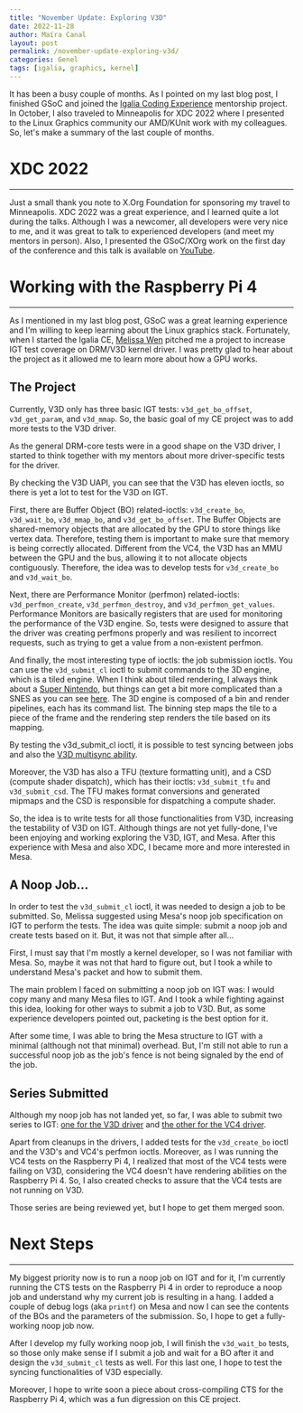 ```yaml
---
title: "November Update: Exploring V3D"
date: 2022-11-28
author: Maíra Canal
layout: post
permalink: /november-update-exploring-v3d/
categories: Genel
tags: [igalia, graphics, kernel]
---
```


It has been a busy couple of months. As I pointed on my last blog post, I finished GSoC and joined the [Igalia Coding Experience](https://www.igalia.com/coding-experience/) mentorship project. In October, I also traveled to Minneapolis for XDC 2022 where I presented to the Linux Graphics community our AMD/KUnit work with my colleagues. So, let's make a summary of the last couple of months.

# XDC 2022

---

Just a small thank you note to X.Org Foundation for sponsoring my travel to Minneapolis. XDC 2022 was a great experience, and I learned quite a lot during the talks. Although I was a newcomer, all developers were very nice to me, and it was great to talk to experienced developers (and meet my mentors in person). Also, I presented the GSoC/XOrg work on the first day of the conference and this talk is available on [YouTube](https://www.youtube.com/watch?v=nbRbM-Ld-44&t=3s&pp=ugMICgJwdBABGAE%3D).

# Working with the Raspberry Pi 4

---

As I mentioned in my last blog post, GSoC was a great learning experience and I'm willing to keep learning about the Linux graphics stack. Fortunately, when I started the Igalia CE, [Melissa Wen](https://melissawen.github.io/) pitched me a project to increase IGT test coverage on DRM/V3D kernel driver. I was pretty glad to hear about the project as it allowed me to learn more about how a GPU works.

## The Project

Currently, V3D only has three basic IGT tests: `v3d_get_bo_offset`, `v3d_get_param`, and `v3d_mmap`. So, the basic goal of my CE project was to add more tests to the V3D driver.

As the general DRM-core tests were in a good shape on the V3D driver, I started to think together with my mentors about more driver-specific tests for the driver.

By checking the V3D UAPI, you can see that the V3D has eleven ioctls, so there is yet a lot to test for the V3D on IGT.

First, there are Buffer Object (BO) related-ioctls: `v3d_create_bo`, `v3d_wait_bo`, `v3d_mmap_bo`, and `v3d_get_bo_offset`. The Buffer Objects are shared-memory objects that are allocated by the GPU to store things like vertex data. Therefore, testing them is important to make sure that memory is being correctly allocated. Different from the VC4, the V3D has an MMU between the GPU and the bus, allowing it to not allocate objects contiguously. Therefore, the idea was to develop tests for `v3d_create_bo` and `v3d_wait_bo`.

Next, there are Performance Monitor (perfmon) related-ioctls: `v3d_perfmon_create`, `v3d_perfmon_destroy`, and `v3d_perfmon_get_values`. Performance Monitors are basically registers that are used for monitoring the performance of the V3D engine. So, tests were designed to assure that the driver was creating perfmons properly and was resilient to incorrect requests, such as trying to get a value from a non-existent perfmon.

And finally, the most interesting type of ioctls: the job submission ioctls. You can use the `v3d_submit_cl` ioctl to submit commands to the 3D engine, which is a tiled engine. When I think about tiled rendering, I always think about a [Super Nintendo](https://www.youtube.com/@RGMechEx), but things can get a bit more complicated than a SNES as you can see [here](https://developer.samsung.com/galaxy-gamedev/resources/articles/gpu-framebuffer.html). The 3D engine is composed of a bin and render pipelines, each has its command list. The binning step maps the tile to a piece of the frame and the rendering step renders the tile based on its mapping.

By testing the v3d_submit_cl ioctl, it is possible to test syncing between jobs and also the [V3D multisync ability](https://melissawen.github.io/blog/2022/05/10/multisync-p1).

Moreover, the V3D has also a TFU (texture formatting unit), and a CSD (compute shader dispatch), which has their ioctls: `v3d_submit_tfu` and `v3d_submit_csd`. The TFU makes format conversions and generated mipmaps and the CSD is responsible for dispatching a compute shader.

So, the idea is to write tests for all those functionalities from V3D, increasing the testability of V3D on IGT. Although things are not yet fully-done, I've been enjoying and working exploring the V3D, IGT, and Mesa. After this experience with Mesa and also XDC, I became more and more interested in Mesa.

## A Noop Job...

In order to test the `v3d_submit_cl` ioctl, it was needed to design a job to be submitted. So, Melissa suggested using Mesa's noop job specification on IGT to perform the tests. The idea was quite simple: submit a noop job and create tests based on it. But, it was not that simple after all...

First, I must say that I'm mostly a kernel developer, so I was not familiar with Mesa. So, maybe it was not that hard to figure out, but I took a while to understand Mesa's packet and how to submit them.

The main problem I faced on submitting a noop job on IGT was: I would copy many and many Mesa files to IGT. And I took a while fighting against this idea, looking for other ways to submit a job to V3D. But, as some experience developers pointed out, packeting is the best option for it.

After some time, I was able to bring the Mesa structure to IGT with a minimal (although not that minimal) overhead. But, I'm still not able to run a successful noop job as the job's fence is not being signaled by the end of the job.

## Series Submitted

Although my noop job has not landed yet, so far, I was able to submit two series to IGT: [one for the V3D driver](https://patchwork.freedesktop.org/series/110681/) and [the other for the VC4 driver](https://patchwork.freedesktop.org/series/110948/).

Apart from cleanups in the drivers, I added tests for the `v3d_create_bo` ioctl and the V3D's and VC4's perfmon ioctls. Moreover, as I was running the VC4 tests on the Raspberry Pi 4, I realized that most of the VC4 tests were failing on V3D, considering the VC4 doesn't have rendering abilities on the Raspberry Pi 4. So, I also created checks to assure that the VC4 tests are not running on V3D.

Those series are being reviewed yet, but I hope to get them merged soon.

# Next Steps

---

My biggest priority now is to run a noop job on IGT and for it, I'm currently running the CTS tests on the Raspberry Pi 4 in order to reproduce a noop job and understand why my current job is resulting in a hang. I added a couple of debug logs (aka `printf`) on Mesa and now I can see the contents of the BOs and the parameters of the submission. So, I hope to get a fully-working noop job now.

After I develop my fully working noop job, I will finish the `v3d_wait_bo` tests, so those only make sense if I submit a job and wait for a BO after it and design the `v3d_submit_cl` tests as well. For this last one, I hope to test the syncing functionalities of V3D especially.

Moreover, I hope to write soon a piece about cross-compiling CTS for the Raspberry Pi 4, which was a fun digression on this CE project.
